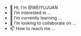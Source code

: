 - 👋 Hi, I’m @WEIYUJUAN
- 👀 I’m interested in ...
- 🌱 I’m currently learning ...
- 💞️ I’m looking to collaborate on ...
- 📫 How to reach me ...

<!---
WEIYUJUAN/WEIYUJUAN is a ✨ special ✨ repository because its `README.md` (this file) appears on your GitHub profile.
You can click the Preview link to take a look at your changes.
--->
